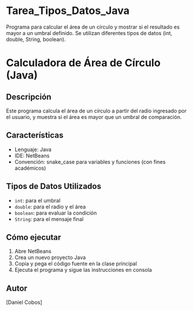# Tarea_Tipos_Datos_Java
Programa para calcular el área de un círculo y mostrar si el resultado es mayor a un umbral definido. Se utilizan diferentes tipos de datos (int, double, String, boolean).
# Calculadora de Área de Círculo (Java)

## Descripción
Este programa calcula el área de un círculo a partir del radio ingresado por el usuario, y muestra si el área es mayor que un umbral de comparación.

## Características
- Lenguaje: Java
- IDE: NetBeans
- Convención: snake_case para variables y funciones (con fines académicos)

## Tipos de Datos Utilizados
- `int`: para el umbral
- `double`: para el radio y el área
- `boolean`: para evaluar la condición
- `String`: para el mensaje final

## Cómo ejecutar
1. Abre NetBeans
2. Crea un nuevo proyecto Java
3. Copia y pega el código fuente en la clase principal
4. Ejecuta el programa y sigue las instrucciones en consola

## Autor
[Daniel Cobos]

